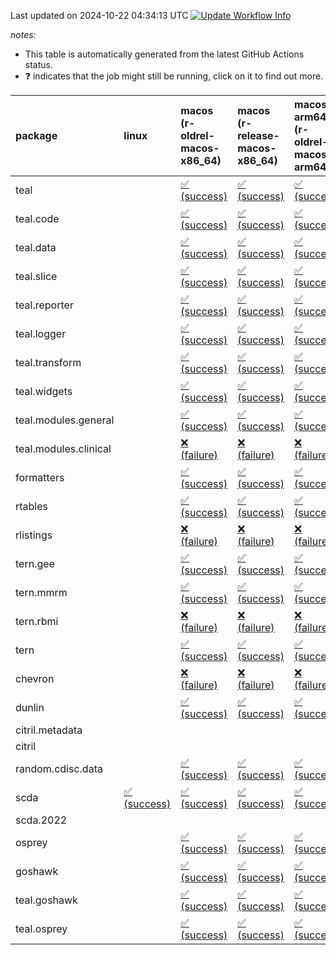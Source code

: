 Last updated on 2024-10-22 04:34:13 UTC [![Update Workflow
Info](https://github.com/averissimo/verdepcheck-status/actions/workflows/update.yaml/badge.svg)](https://github.com/averissimo/verdepcheck-status/actions/workflows/update.yaml)

*notes:*

-   This table is automatically generated from the latest GitHub Actions
    status.
-   ❓ indicates that the job might still be running, click on it to
    find out more.

<table style="width:100%;">
<colgroup>
<col style="width: 1%" />
<col style="width: 6%" />
<col style="width: 7%" />
<col style="width: 7%" />
<col style="width: 7%" />
<col style="width: 7%" />
<col style="width: 7%" />
<col style="width: 7%" />
<col style="width: 7%" />
<col style="width: 7%" />
<col style="width: 7%" />
<col style="width: 7%" />
<col style="width: 7%" />
<col style="width: 7%" />
</colgroup>
<thead>
<tr class="header">
<th style="text-align: left;">package</th>
<th style="text-align: left;">linux</th>
<th style="text-align: left;">macos (r-oldrel-macos-x86_64)</th>
<th style="text-align: left;">macos (r-release-macos-x86_64)</th>
<th style="text-align: left;">macos-arm64 (r-oldrel-macos-arm64)</th>
<th style="text-align: left;">macos-arm64 (r-release-macos-arm64)</th>
<th style="text-align: left;">nosuggests</th>
<th style="text-align: left;">ubuntu-clang</th>
<th style="text-align: left;">ubuntu-gcc12</th>
<th style="text-align: left;">ubuntu-next</th>
<th style="text-align: left;">ubuntu-release</th>
<th style="text-align: left;">windows (r-devel-windows-x86_64)</th>
<th style="text-align: left;">windows (r-oldrel-windows-x86_64)</th>
<th style="text-align: left;">windows (r-release-windows-x86_64)</th>
</tr>
</thead>
<tbody>
<tr class="odd">
<td style="text-align: left;">teal</td>
<td style="text-align: left;"></td>
<td
style="text-align: left;"><a href="https://github.com/insightsengineering/teal/actions/runs/11423178886/job/31782067658">✅
(success)</a></td>
<td
style="text-align: left;"><a href="https://github.com/insightsengineering/teal/actions/runs/11423178886/job/31782067331">✅
(success)</a></td>
<td
style="text-align: left;"><a href="https://github.com/insightsengineering/teal/actions/runs/11423178886/job/31782067552">✅
(success)</a></td>
<td
style="text-align: left;"><a href="https://github.com/insightsengineering/teal/actions/runs/11423178886/job/31782067283">✅
(success)</a></td>
<td
style="text-align: left;"><a href="https://github.com/insightsengineering/teal/actions/runs/11423178886/job/31782067851">❌
(failure)</a></td>
<td
style="text-align: left;"><a href="https://github.com/insightsengineering/teal/actions/runs/11423178886/job/31782067232">✅
(success)</a></td>
<td
style="text-align: left;"><a href="https://github.com/insightsengineering/teal/actions/runs/11423178886/job/31782067383">✅
(success)</a></td>
<td
style="text-align: left;"><a href="https://github.com/insightsengineering/teal/actions/runs/11423178886/job/31782067612">✅
(success)</a></td>
<td
style="text-align: left;"><a href="https://github.com/insightsengineering/teal/actions/runs/11423178886/job/31782067712">✅
(success)</a></td>
<td
style="text-align: left;"><a href="https://github.com/insightsengineering/teal/actions/runs/11423178886/job/31782066994">✅
(success)</a></td>
<td
style="text-align: left;"><a href="https://github.com/insightsengineering/teal/actions/runs/11423178886/job/31782067767">✅
(success)</a></td>
<td
style="text-align: left;"><a href="https://github.com/insightsengineering/teal/actions/runs/11423178886/job/31782067441">✅
(success)</a></td>
</tr>
<tr class="even">
<td style="text-align: left;">teal.code</td>
<td style="text-align: left;"></td>
<td
style="text-align: left;"><a href="https://github.com/insightsengineering/teal.code/actions/runs/11423189921/job/31782094551">✅
(success)</a></td>
<td
style="text-align: left;"><a href="https://github.com/insightsengineering/teal.code/actions/runs/11423189921/job/31782094121">✅
(success)</a></td>
<td
style="text-align: left;"><a href="https://github.com/insightsengineering/teal.code/actions/runs/11423189921/job/31782094402">✅
(success)</a></td>
<td
style="text-align: left;"><a href="https://github.com/insightsengineering/teal.code/actions/runs/11423189921/job/31782094041">✅
(success)</a></td>
<td
style="text-align: left;"><a href="https://github.com/insightsengineering/teal.code/actions/runs/11423189921/job/31782094838">✅
(success)</a></td>
<td
style="text-align: left;"><a href="https://github.com/insightsengineering/teal.code/actions/runs/11423189921/job/31782093797">✅
(success)</a></td>
<td
style="text-align: left;"><a href="https://github.com/insightsengineering/teal.code/actions/runs/11423189921/job/31782094189">✅
(success)</a></td>
<td
style="text-align: left;"><a href="https://github.com/insightsengineering/teal.code/actions/runs/11423189921/job/31782094484">✅
(success)</a></td>
<td
style="text-align: left;"><a href="https://github.com/insightsengineering/teal.code/actions/runs/11423189921/job/31782094616">✅
(success)</a></td>
<td
style="text-align: left;"><a href="https://github.com/insightsengineering/teal.code/actions/runs/11423189921/job/31782093961">✅
(success)</a></td>
<td
style="text-align: left;"><a href="https://github.com/insightsengineering/teal.code/actions/runs/11423189921/job/31782094692">✅
(success)</a></td>
<td
style="text-align: left;"><a href="https://github.com/insightsengineering/teal.code/actions/runs/11423189921/job/31782094264">✅
(success)</a></td>
</tr>
<tr class="odd">
<td style="text-align: left;">teal.data</td>
<td style="text-align: left;"></td>
<td
style="text-align: left;"><a href="https://github.com/insightsengineering/teal.data/actions/runs/11423181595/job/31782073840">✅
(success)</a></td>
<td
style="text-align: left;"><a href="https://github.com/insightsengineering/teal.data/actions/runs/11423181595/job/31782073303">✅
(success)</a></td>
<td
style="text-align: left;"><a href="https://github.com/insightsengineering/teal.data/actions/runs/11423181595/job/31782073696">✅
(success)</a></td>
<td
style="text-align: left;"><a href="https://github.com/insightsengineering/teal.data/actions/runs/11423181595/job/31782073144">✅
(success)</a></td>
<td
style="text-align: left;"><a href="https://github.com/insightsengineering/teal.data/actions/runs/11423181595/job/31782073761">✅
(success)</a></td>
<td
style="text-align: left;"><a href="https://github.com/insightsengineering/teal.data/actions/runs/11423181595/job/31782072656">✅
(success)</a></td>
<td
style="text-align: left;"><a href="https://github.com/insightsengineering/teal.data/actions/runs/11423181595/job/31782073044">✅
(success)</a></td>
<td
style="text-align: left;"><a href="https://github.com/insightsengineering/teal.data/actions/runs/11423181595/job/31782073388">✅
(success)</a></td>
<td
style="text-align: left;"><a href="https://github.com/insightsengineering/teal.data/actions/runs/11423181595/job/31782073463">✅
(success)</a></td>
<td
style="text-align: left;"><a href="https://github.com/insightsengineering/teal.data/actions/runs/11423181595/job/31782072934">✅
(success)</a></td>
<td
style="text-align: left;"><a href="https://github.com/insightsengineering/teal.data/actions/runs/11423181595/job/31782073989">✅
(success)</a></td>
<td
style="text-align: left;"><a href="https://github.com/insightsengineering/teal.data/actions/runs/11423181595/job/31782073550">✅
(success)</a></td>
</tr>
<tr class="even">
<td style="text-align: left;">teal.slice</td>
<td style="text-align: left;"></td>
<td
style="text-align: left;"><a href="https://github.com/insightsengineering/teal.slice/actions/runs/11423185793/job/31782084373">✅
(success)</a></td>
<td
style="text-align: left;"><a href="https://github.com/insightsengineering/teal.slice/actions/runs/11423185793/job/31782084069">✅
(success)</a></td>
<td
style="text-align: left;"><a href="https://github.com/insightsengineering/teal.slice/actions/runs/11423185793/job/31782084272">✅
(success)</a></td>
<td
style="text-align: left;"><a href="https://github.com/insightsengineering/teal.slice/actions/runs/11423185793/job/31782083962">✅
(success)</a></td>
<td
style="text-align: left;"><a href="https://github.com/insightsengineering/teal.slice/actions/runs/11423185793/job/31782084535">✅
(success)</a></td>
<td
style="text-align: left;"><a href="https://github.com/insightsengineering/teal.slice/actions/runs/11423185793/job/31782083889">✅
(success)</a></td>
<td
style="text-align: left;"><a href="https://github.com/insightsengineering/teal.slice/actions/runs/11423185793/job/31782084014">✅
(success)</a></td>
<td
style="text-align: left;"><a href="https://github.com/insightsengineering/teal.slice/actions/runs/11423185793/job/31782084236">✅
(success)</a></td>
<td
style="text-align: left;"><a href="https://github.com/insightsengineering/teal.slice/actions/runs/11423185793/job/31782084324">✅
(success)</a></td>
<td
style="text-align: left;"><a href="https://github.com/insightsengineering/teal.slice/actions/runs/11423185793/job/31782083609">✅
(success)</a></td>
<td
style="text-align: left;"><a href="https://github.com/insightsengineering/teal.slice/actions/runs/11423185793/job/31782084478">✅
(success)</a></td>
<td
style="text-align: left;"><a href="https://github.com/insightsengineering/teal.slice/actions/runs/11423185793/job/31782084193">✅
(success)</a></td>
</tr>
<tr class="odd">
<td style="text-align: left;">teal.reporter</td>
<td style="text-align: left;"></td>
<td
style="text-align: left;"><a href="https://github.com/insightsengineering/teal.reporter/actions/runs/11423183362/job/31782077790">✅
(success)</a></td>
<td
style="text-align: left;"><a href="https://github.com/insightsengineering/teal.reporter/actions/runs/11423183362/job/31782077353">✅
(success)</a></td>
<td
style="text-align: left;"><a href="https://github.com/insightsengineering/teal.reporter/actions/runs/11423183362/job/31782077645">✅
(success)</a></td>
<td
style="text-align: left;"><a href="https://github.com/insightsengineering/teal.reporter/actions/runs/11423183362/job/31782077225">✅
(success)</a></td>
<td
style="text-align: left;"><a href="https://github.com/insightsengineering/teal.reporter/actions/runs/11423183362/job/31782078159">✅
(success)</a></td>
<td
style="text-align: left;"><a href="https://github.com/insightsengineering/teal.reporter/actions/runs/11423183362/job/31782077147">✅
(success)</a></td>
<td
style="text-align: left;"><a href="https://github.com/insightsengineering/teal.reporter/actions/runs/11423183362/job/31782077291">✅
(success)</a></td>
<td
style="text-align: left;"><a href="https://github.com/insightsengineering/teal.reporter/actions/runs/11423183362/job/31782077568">✅
(success)</a></td>
<td
style="text-align: left;"><a href="https://github.com/insightsengineering/teal.reporter/actions/runs/11423183362/job/31782077714">✅
(success)</a></td>
<td
style="text-align: left;"><a href="https://github.com/insightsengineering/teal.reporter/actions/runs/11423183362/job/31782076923">✅
(success)</a></td>
<td
style="text-align: left;"><a href="https://github.com/insightsengineering/teal.reporter/actions/runs/11423183362/job/31782078001">✅
(success)</a></td>
<td
style="text-align: left;"><a href="https://github.com/insightsengineering/teal.reporter/actions/runs/11423183362/job/31782077501">✅
(success)</a></td>
</tr>
<tr class="even">
<td style="text-align: left;">teal.logger</td>
<td style="text-align: left;"></td>
<td
style="text-align: left;"><a href="https://github.com/insightsengineering/teal.logger/actions/runs/11423179387/job/31782069221">✅
(success)</a></td>
<td
style="text-align: left;"><a href="https://github.com/insightsengineering/teal.logger/actions/runs/11423179387/job/31782068886">✅
(success)</a></td>
<td
style="text-align: left;"><a href="https://github.com/insightsengineering/teal.logger/actions/runs/11423179387/job/31782069102">✅
(success)</a></td>
<td
style="text-align: left;"><a href="https://github.com/insightsengineering/teal.logger/actions/runs/11423179387/job/31782068769">✅
(success)</a></td>
<td
style="text-align: left;"><a href="https://github.com/insightsengineering/teal.logger/actions/runs/11423179387/job/31782069419">✅
(success)</a></td>
<td
style="text-align: left;"><a href="https://github.com/insightsengineering/teal.logger/actions/runs/11423179387/job/31782068707">✅
(success)</a></td>
<td
style="text-align: left;"><a href="https://github.com/insightsengineering/teal.logger/actions/runs/11423179387/job/31782068833">✅
(success)</a></td>
<td
style="text-align: left;"><a href="https://github.com/insightsengineering/teal.logger/actions/runs/11423179387/job/31782069045">✅
(success)</a></td>
<td
style="text-align: left;"><a href="https://github.com/insightsengineering/teal.logger/actions/runs/11423179387/job/31782069155">✅
(success)</a></td>
<td
style="text-align: left;"><a href="https://github.com/insightsengineering/teal.logger/actions/runs/11423179387/job/31782068523">✅
(success)</a></td>
<td
style="text-align: left;"><a href="https://github.com/insightsengineering/teal.logger/actions/runs/11423179387/job/31782069348">✅
(success)</a></td>
<td
style="text-align: left;"><a href="https://github.com/insightsengineering/teal.logger/actions/runs/11423179387/job/31782068993">✅
(success)</a></td>
</tr>
<tr class="odd">
<td style="text-align: left;">teal.transform</td>
<td style="text-align: left;"></td>
<td
style="text-align: left;"><a href="https://github.com/insightsengineering/teal.transform/actions/runs/11423183766/job/31782079195">✅
(success)</a></td>
<td
style="text-align: left;"><a href="https://github.com/insightsengineering/teal.transform/actions/runs/11423183766/job/31782078629">✅
(success)</a></td>
<td
style="text-align: left;"><a href="https://github.com/insightsengineering/teal.transform/actions/runs/11423183766/job/31782079003">✅
(success)</a></td>
<td
style="text-align: left;"><a href="https://github.com/insightsengineering/teal.transform/actions/runs/11423183766/job/31782078450">✅
(success)</a></td>
<td
style="text-align: left;"><a href="https://github.com/insightsengineering/teal.transform/actions/runs/11423183766/job/31782079275">✅
(success)</a></td>
<td
style="text-align: left;"><a href="https://github.com/insightsengineering/teal.transform/actions/runs/11423183766/job/31782078002">✅
(success)</a></td>
<td
style="text-align: left;"><a href="https://github.com/insightsengineering/teal.transform/actions/runs/11423183766/job/31782078377">✅
(success)</a></td>
<td
style="text-align: left;"><a href="https://github.com/insightsengineering/teal.transform/actions/runs/11423183766/job/31782078724">✅
(success)</a></td>
<td
style="text-align: left;"><a href="https://github.com/insightsengineering/teal.transform/actions/runs/11423183766/job/31782078912">✅
(success)</a></td>
<td
style="text-align: left;"><a href="https://github.com/insightsengineering/teal.transform/actions/runs/11423183766/job/31782078289">✅
(success)</a></td>
<td
style="text-align: left;"><a href="https://github.com/insightsengineering/teal.transform/actions/runs/11423183766/job/31782079355">✅
(success)</a></td>
<td
style="text-align: left;"><a href="https://github.com/insightsengineering/teal.transform/actions/runs/11423183766/job/31782078825">✅
(success)</a></td>
</tr>
<tr class="even">
<td style="text-align: left;">teal.widgets</td>
<td style="text-align: left;"></td>
<td
style="text-align: left;"><a href="https://github.com/insightsengineering/teal.widgets/actions/runs/11423195059/job/31782118305">✅
(success)</a></td>
<td
style="text-align: left;"><a href="https://github.com/insightsengineering/teal.widgets/actions/runs/11423195059/job/31782117900">✅
(success)</a></td>
<td
style="text-align: left;"><a href="https://github.com/insightsengineering/teal.widgets/actions/runs/11423195059/job/31782118168">✅
(success)</a></td>
<td
style="text-align: left;"><a href="https://github.com/insightsengineering/teal.widgets/actions/runs/11423195059/job/31782117780">✅
(success)</a></td>
<td
style="text-align: left;"><a href="https://github.com/insightsengineering/teal.widgets/actions/runs/11423195059/job/31782118480">✅
(success)</a></td>
<td
style="text-align: left;"><a href="https://github.com/insightsengineering/teal.widgets/actions/runs/11423195059/job/31782117726">✅
(success)</a></td>
<td
style="text-align: left;"><a href="https://github.com/insightsengineering/teal.widgets/actions/runs/11423195059/job/31782117837">✅
(success)</a></td>
<td
style="text-align: left;"><a href="https://github.com/insightsengineering/teal.widgets/actions/runs/11423195059/job/31782118093">✅
(success)</a></td>
<td
style="text-align: left;"><a href="https://github.com/insightsengineering/teal.widgets/actions/runs/11423195059/job/31782118238">✅
(success)</a></td>
<td
style="text-align: left;"><a href="https://github.com/insightsengineering/teal.widgets/actions/runs/11423195059/job/31782117443">✅
(success)</a></td>
<td
style="text-align: left;"><a href="https://github.com/insightsengineering/teal.widgets/actions/runs/11423195059/job/31782118430">✅
(success)</a></td>
<td
style="text-align: left;"><a href="https://github.com/insightsengineering/teal.widgets/actions/runs/11423195059/job/31782118031">✅
(success)</a></td>
</tr>
<tr class="odd">
<td style="text-align: left;">teal.modules.general</td>
<td style="text-align: left;"></td>
<td
style="text-align: left;"><a href="https://github.com/insightsengineering/teal.modules.general/actions/runs/11423179565/job/31782068739">✅
(success)</a></td>
<td
style="text-align: left;"><a href="https://github.com/insightsengineering/teal.modules.general/actions/runs/11423179565/job/31782068417">✅
(success)</a></td>
<td
style="text-align: left;"><a href="https://github.com/insightsengineering/teal.modules.general/actions/runs/11423179565/job/31782068621">✅
(success)</a></td>
<td
style="text-align: left;"><a href="https://github.com/insightsengineering/teal.modules.general/actions/runs/11423179565/job/31782068334">✅
(success)</a></td>
<td
style="text-align: left;"><a href="https://github.com/insightsengineering/teal.modules.general/actions/runs/11423179565/job/31782068781">✅
(success)</a></td>
<td
style="text-align: left;"><a href="https://github.com/insightsengineering/teal.modules.general/actions/runs/11423179565/job/31782068073">✅
(success)</a></td>
<td
style="text-align: left;"><a href="https://github.com/insightsengineering/teal.modules.general/actions/runs/11423179565/job/31782068281">✅
(success)</a></td>
<td
style="text-align: left;"><a href="https://github.com/insightsengineering/teal.modules.general/actions/runs/11423179565/job/31782068461">✅
(success)</a></td>
<td
style="text-align: left;"><a href="https://github.com/insightsengineering/teal.modules.general/actions/runs/11423179565/job/31782068573">✅
(success)</a></td>
<td
style="text-align: left;"><a href="https://github.com/insightsengineering/teal.modules.general/actions/runs/11423179565/job/31782068232">✅
(success)</a></td>
<td
style="text-align: left;"><a href="https://github.com/insightsengineering/teal.modules.general/actions/runs/11423179565/job/31782068828">✅
(success)</a></td>
<td
style="text-align: left;"><a href="https://github.com/insightsengineering/teal.modules.general/actions/runs/11423179565/job/31782068513">✅
(success)</a></td>
</tr>
<tr class="even">
<td style="text-align: left;">teal.modules.clinical</td>
<td style="text-align: left;"></td>
<td
style="text-align: left;"><a href="https://github.com/insightsengineering/teal.modules.clinical/actions/runs/11423189352/job/31782092864">❌
(failure)</a></td>
<td
style="text-align: left;"><a href="https://github.com/insightsengineering/teal.modules.clinical/actions/runs/11423189352/job/31782092560">❌
(failure)</a></td>
<td
style="text-align: left;"><a href="https://github.com/insightsengineering/teal.modules.clinical/actions/runs/11423189352/job/31782092810">❌
(failure)</a></td>
<td
style="text-align: left;"><a href="https://github.com/insightsengineering/teal.modules.clinical/actions/runs/11423189352/job/31782092503">❌
(failure)</a></td>
<td
style="text-align: left;"><a href="https://github.com/insightsengineering/teal.modules.clinical/actions/runs/11423189352/job/31782093069">❌
(failure)</a></td>
<td
style="text-align: left;"><a href="https://github.com/insightsengineering/teal.modules.clinical/actions/runs/11423189352/job/31782092012">❌
(failure)</a></td>
<td
style="text-align: left;"><a href="https://github.com/insightsengineering/teal.modules.clinical/actions/runs/11423189352/job/31782092280">❌
(failure)</a></td>
<td
style="text-align: left;"><a href="https://github.com/insightsengineering/teal.modules.clinical/actions/runs/11423189352/job/31782092732">❌
(failure)</a></td>
<td
style="text-align: left;"><a href="https://github.com/insightsengineering/teal.modules.clinical/actions/runs/11423189352/job/31782092911">❌
(failure)</a></td>
<td
style="text-align: left;"><a href="https://github.com/insightsengineering/teal.modules.clinical/actions/runs/11423189352/job/31782092352">❌
(failure)</a></td>
<td
style="text-align: left;"><a href="https://github.com/insightsengineering/teal.modules.clinical/actions/runs/11423189352/job/31782092962">❌
(failure)</a></td>
<td
style="text-align: left;"><a href="https://github.com/insightsengineering/teal.modules.clinical/actions/runs/11423189352/job/31782092611">❌
(failure)</a></td>
</tr>
<tr class="odd">
<td style="text-align: left;">formatters</td>
<td style="text-align: left;"></td>
<td
style="text-align: left;"><a href="https://github.com/insightsengineering/formatters/actions/runs/11423186614/job/31782084880">✅
(success)</a></td>
<td
style="text-align: left;"><a href="https://github.com/insightsengineering/formatters/actions/runs/11423186614/job/31782084504">✅
(success)</a></td>
<td
style="text-align: left;"><a href="https://github.com/insightsengineering/formatters/actions/runs/11423186614/job/31782084722">✅
(success)</a></td>
<td
style="text-align: left;"><a href="https://github.com/insightsengineering/formatters/actions/runs/11423186614/job/31782084383">✅
(success)</a></td>
<td
style="text-align: left;"><a href="https://github.com/insightsengineering/formatters/actions/runs/11423186614/job/31782084835">✅
(success)</a></td>
<td
style="text-align: left;"><a href="https://github.com/insightsengineering/formatters/actions/runs/11423186614/job/31782084042">✅
(success)</a></td>
<td
style="text-align: left;"><a href="https://github.com/insightsengineering/formatters/actions/runs/11423186614/job/31782084322">✅
(success)</a></td>
<td
style="text-align: left;"><a href="https://github.com/insightsengineering/formatters/actions/runs/11423186614/job/31782084564">✅
(success)</a></td>
<td
style="text-align: left;"><a href="https://github.com/insightsengineering/formatters/actions/runs/11423186614/job/31782084680">✅
(success)</a></td>
<td
style="text-align: left;"><a href="https://github.com/insightsengineering/formatters/actions/runs/11423186614/job/31782084254">✅
(success)</a></td>
<td
style="text-align: left;"><a href="https://github.com/insightsengineering/formatters/actions/runs/11423186614/job/31782085019">✅
(success)</a></td>
<td
style="text-align: left;"><a href="https://github.com/insightsengineering/formatters/actions/runs/11423186614/job/31782084632">✅
(success)</a></td>
</tr>
<tr class="even">
<td style="text-align: left;">rtables</td>
<td style="text-align: left;"></td>
<td
style="text-align: left;"><a href="https://github.com/insightsengineering/rtables/actions/runs/11423179013/job/31782068074">✅
(success)</a></td>
<td
style="text-align: left;"><a href="https://github.com/insightsengineering/rtables/actions/runs/11423179013/job/31782067757">✅
(success)</a></td>
<td
style="text-align: left;"><a href="https://github.com/insightsengineering/rtables/actions/runs/11423179013/job/31782067930">✅
(success)</a></td>
<td
style="text-align: left;"><a href="https://github.com/insightsengineering/rtables/actions/runs/11423179013/job/31782067653">✅
(success)</a></td>
<td
style="text-align: left;"><a href="https://github.com/insightsengineering/rtables/actions/runs/11423179013/job/31782068240">✅
(success)</a></td>
<td
style="text-align: left;"><a href="https://github.com/insightsengineering/rtables/actions/runs/11423179013/job/31782067708">✅
(success)</a></td>
<td
style="text-align: left;"><a href="https://github.com/insightsengineering/rtables/actions/runs/11423179013/job/31782067788">✅
(success)</a></td>
<td
style="text-align: left;"><a href="https://github.com/insightsengineering/rtables/actions/runs/11423179013/job/31782067971">✅
(success)</a></td>
<td
style="text-align: left;"><a href="https://github.com/insightsengineering/rtables/actions/runs/11423179013/job/31782068007">✅
(success)</a></td>
<td
style="text-align: left;"><a href="https://github.com/insightsengineering/rtables/actions/runs/11423179013/job/31782067463">✅
(success)</a></td>
<td
style="text-align: left;"><a href="https://github.com/insightsengineering/rtables/actions/runs/11423179013/job/31782068191">✅
(success)</a></td>
<td
style="text-align: left;"><a href="https://github.com/insightsengineering/rtables/actions/runs/11423179013/job/31782067836">✅
(success)</a></td>
</tr>
<tr class="odd">
<td style="text-align: left;">rlistings</td>
<td style="text-align: left;"></td>
<td
style="text-align: left;"><a href="https://github.com/insightsengineering/rlistings/actions/runs/11423182392/job/31782075738">❌
(failure)</a></td>
<td
style="text-align: left;"><a href="https://github.com/insightsengineering/rlistings/actions/runs/11423182392/job/31782075436">❌
(failure)</a></td>
<td
style="text-align: left;"><a href="https://github.com/insightsengineering/rlistings/actions/runs/11423182392/job/31782075622">❌
(failure)</a></td>
<td
style="text-align: left;"><a href="https://github.com/insightsengineering/rlistings/actions/runs/11423182392/job/31782075271">❌
(failure)</a></td>
<td
style="text-align: left;"><a href="https://github.com/insightsengineering/rlistings/actions/runs/11423182392/job/31782076010">❌
(failure)</a></td>
<td
style="text-align: left;"><a href="https://github.com/insightsengineering/rlistings/actions/runs/11423182392/job/31782075349">❌
(failure)</a></td>
<td
style="text-align: left;"><a href="https://github.com/insightsengineering/rlistings/actions/runs/11423182392/job/31782075566">❌
(failure)</a></td>
<td
style="text-align: left;"><a href="https://github.com/insightsengineering/rlistings/actions/runs/11423182392/job/31782075801">❌
(failure)</a></td>
<td
style="text-align: left;"><a href="https://github.com/insightsengineering/rlistings/actions/runs/11423182392/job/31782075855">❌
(failure)</a></td>
<td
style="text-align: left;"><a href="https://github.com/insightsengineering/rlistings/actions/runs/11423182392/job/31782075049">❌
(failure)</a></td>
<td
style="text-align: left;"><a href="https://github.com/insightsengineering/rlistings/actions/runs/11423182392/job/31782075911">❌
(failure)</a></td>
<td
style="text-align: left;"><a href="https://github.com/insightsengineering/rlistings/actions/runs/11423182392/job/31782075499">❌
(failure)</a></td>
</tr>
<tr class="even">
<td style="text-align: left;">tern.gee</td>
<td style="text-align: left;"></td>
<td
style="text-align: left;"><a href="https://github.com/insightsengineering/tern.gee/actions/runs/11423187717/job/31782086194">✅
(success)</a></td>
<td
style="text-align: left;"><a href="https://github.com/insightsengineering/tern.gee/actions/runs/11423187717/job/31782085964">✅
(success)</a></td>
<td
style="text-align: left;"><a href="https://github.com/insightsengineering/tern.gee/actions/runs/11423187717/job/31782086079">✅
(success)</a></td>
<td
style="text-align: left;"><a href="https://github.com/insightsengineering/tern.gee/actions/runs/11423187717/job/31782085815">✅
(success)</a></td>
<td
style="text-align: left;"><a href="https://github.com/insightsengineering/tern.gee/actions/runs/11423187717/job/31782086524">✅
(success)</a></td>
<td
style="text-align: left;"><a href="https://github.com/insightsengineering/tern.gee/actions/runs/11423187717/job/31782085761">✅
(success)</a></td>
<td
style="text-align: left;"><a href="https://github.com/insightsengineering/tern.gee/actions/runs/11423187717/job/31782085894">✅
(success)</a></td>
<td
style="text-align: left;"><a href="https://github.com/insightsengineering/tern.gee/actions/runs/11423187717/job/31782086264">✅
(success)</a></td>
<td
style="text-align: left;"><a href="https://github.com/insightsengineering/tern.gee/actions/runs/11423187717/job/31782086385">✅
(success)</a></td>
<td
style="text-align: left;"><a href="https://github.com/insightsengineering/tern.gee/actions/runs/11423187717/job/31782085551">✅
(success)</a></td>
<td
style="text-align: left;"><a href="https://github.com/insightsengineering/tern.gee/actions/runs/11423187717/job/31782086331">✅
(success)</a></td>
<td
style="text-align: left;"><a href="https://github.com/insightsengineering/tern.gee/actions/runs/11423187717/job/31782086013">✅
(success)</a></td>
</tr>
<tr class="odd">
<td style="text-align: left;">tern.mmrm</td>
<td style="text-align: left;"></td>
<td
style="text-align: left;"><a href="https://github.com/insightsengineering/tern.mmrm/actions/runs/11423194245/job/31782115890">✅
(success)</a></td>
<td
style="text-align: left;"><a href="https://github.com/insightsengineering/tern.mmrm/actions/runs/11423194245/job/31782115395">✅
(success)</a></td>
<td
style="text-align: left;"><a href="https://github.com/insightsengineering/tern.mmrm/actions/runs/11423194245/job/31782115698">✅
(success)</a></td>
<td
style="text-align: left;"><a href="https://github.com/insightsengineering/tern.mmrm/actions/runs/11423194245/job/31782115241">✅
(success)</a></td>
<td
style="text-align: left;"><a href="https://github.com/insightsengineering/tern.mmrm/actions/runs/11423194245/job/31782116112">✅
(success)</a></td>
<td
style="text-align: left;"><a href="https://github.com/insightsengineering/tern.mmrm/actions/runs/11423194245/job/31782115148">✅
(success)</a></td>
<td
style="text-align: left;"><a href="https://github.com/insightsengineering/tern.mmrm/actions/runs/11423194245/job/31782115325">❌
(failure)</a></td>
<td
style="text-align: left;"><a href="https://github.com/insightsengineering/tern.mmrm/actions/runs/11423194245/job/31782115626">✅
(success)</a></td>
<td
style="text-align: left;"><a href="https://github.com/insightsengineering/tern.mmrm/actions/runs/11423194245/job/31782115788">✅
(success)</a></td>
<td
style="text-align: left;"><a href="https://github.com/insightsengineering/tern.mmrm/actions/runs/11423194245/job/31782114880">✅
(success)</a></td>
<td
style="text-align: left;"><a href="https://github.com/insightsengineering/tern.mmrm/actions/runs/11423194245/job/31782116048">✅
(success)</a></td>
<td
style="text-align: left;"><a href="https://github.com/insightsengineering/tern.mmrm/actions/runs/11423194245/job/31782115551">✅
(success)</a></td>
</tr>
<tr class="even">
<td style="text-align: left;">tern.rbmi</td>
<td style="text-align: left;"></td>
<td
style="text-align: left;"><a href="https://github.com/insightsengineering/tern.rbmi/actions/runs/11423186685/job/31782085163">❌
(failure)</a></td>
<td
style="text-align: left;"><a href="https://github.com/insightsengineering/tern.rbmi/actions/runs/11423186685/job/31782084858">❌
(failure)</a></td>
<td
style="text-align: left;"><a href="https://github.com/insightsengineering/tern.rbmi/actions/runs/11423186685/job/31782085071">❌
(failure)</a></td>
<td
style="text-align: left;"><a href="https://github.com/insightsengineering/tern.rbmi/actions/runs/11423186685/job/31782084763">❌
(failure)</a></td>
<td
style="text-align: left;"><a href="https://github.com/insightsengineering/tern.rbmi/actions/runs/11423186685/job/31782085351">❌
(failure)</a></td>
<td
style="text-align: left;"><a href="https://github.com/insightsengineering/tern.rbmi/actions/runs/11423186685/job/31782084715">❌
(failure)</a></td>
<td
style="text-align: left;"><a href="https://github.com/insightsengineering/tern.rbmi/actions/runs/11423186685/job/31782084823">❌
(failure)</a></td>
<td
style="text-align: left;"><a href="https://github.com/insightsengineering/tern.rbmi/actions/runs/11423186685/job/31782085014">❌
(failure)</a></td>
<td
style="text-align: left;"><a href="https://github.com/insightsengineering/tern.rbmi/actions/runs/11423186685/job/31782085118">❌
(failure)</a></td>
<td
style="text-align: left;"><a href="https://github.com/insightsengineering/tern.rbmi/actions/runs/11423186685/job/31782084561">❌
(failure)</a></td>
<td
style="text-align: left;"><a href="https://github.com/insightsengineering/tern.rbmi/actions/runs/11423186685/job/31782085276">❌
(failure)</a></td>
<td
style="text-align: left;"><a href="https://github.com/insightsengineering/tern.rbmi/actions/runs/11423186685/job/31782084970">❌
(failure)</a></td>
</tr>
<tr class="odd">
<td style="text-align: left;">tern</td>
<td style="text-align: left;"></td>
<td
style="text-align: left;"><a href="https://github.com/insightsengineering/tern/actions/runs/11423183175/job/31782077338">✅
(success)</a></td>
<td
style="text-align: left;"><a href="https://github.com/insightsengineering/tern/actions/runs/11423183175/job/31782076739">✅
(success)</a></td>
<td
style="text-align: left;"><a href="https://github.com/insightsengineering/tern/actions/runs/11423183175/job/31782077045">✅
(success)</a></td>
<td
style="text-align: left;"><a href="https://github.com/insightsengineering/tern/actions/runs/11423183175/job/31782076591">✅
(success)</a></td>
<td
style="text-align: left;"><a href="https://github.com/insightsengineering/tern/actions/runs/11423183175/job/31782077445">❌
(failure)</a></td>
<td
style="text-align: left;"><a href="https://github.com/insightsengineering/tern/actions/runs/11423183175/job/31782076262">✅
(success)</a></td>
<td
style="text-align: left;"><a href="https://github.com/insightsengineering/tern/actions/runs/11423183175/job/31782076519">✅
(success)</a></td>
<td
style="text-align: left;"><a href="https://github.com/insightsengineering/tern/actions/runs/11423183175/job/31782076837">✅
(success)</a></td>
<td
style="text-align: left;"><a href="https://github.com/insightsengineering/tern/actions/runs/11423183175/job/31782076981">✅
(success)</a></td>
<td
style="text-align: left;"><a href="https://github.com/insightsengineering/tern/actions/runs/11423183175/job/31782076440">✅
(success)</a></td>
<td
style="text-align: left;"><a href="https://github.com/insightsengineering/tern/actions/runs/11423183175/job/31782077535">✅
(success)</a></td>
<td
style="text-align: left;"><a href="https://github.com/insightsengineering/tern/actions/runs/11423183175/job/31782076930">✅
(success)</a></td>
</tr>
<tr class="even">
<td style="text-align: left;">chevron</td>
<td style="text-align: left;"></td>
<td
style="text-align: left;"><a href="https://github.com/insightsengineering/chevron/actions/runs/11423188255/job/31782088743">❌
(failure)</a></td>
<td
style="text-align: left;"><a href="https://github.com/insightsengineering/chevron/actions/runs/11423188255/job/31782088305">❌
(failure)</a></td>
<td
style="text-align: left;"><a href="https://github.com/insightsengineering/chevron/actions/runs/11423188255/job/31782088597">❌
(failure)</a></td>
<td
style="text-align: left;"><a href="https://github.com/insightsengineering/chevron/actions/runs/11423188255/job/31782088164">❌
(failure)</a></td>
<td
style="text-align: left;"><a href="https://github.com/insightsengineering/chevron/actions/runs/11423188255/job/31782088962">❌
(failure)</a></td>
<td
style="text-align: left;"><a href="https://github.com/insightsengineering/chevron/actions/runs/11423188255/job/31782088091">❌
(failure)</a></td>
<td
style="text-align: left;"><a href="https://github.com/insightsengineering/chevron/actions/runs/11423188255/job/31782088236">❌
(failure)</a></td>
<td
style="text-align: left;"><a href="https://github.com/insightsengineering/chevron/actions/runs/11423188255/job/31782088515">❌
(failure)</a></td>
<td
style="text-align: left;"><a href="https://github.com/insightsengineering/chevron/actions/runs/11423188255/job/31782088672">❌
(failure)</a></td>
<td
style="text-align: left;"><a href="https://github.com/insightsengineering/chevron/actions/runs/11423188255/job/31782087844">❌
(failure)</a></td>
<td
style="text-align: left;"><a href="https://github.com/insightsengineering/chevron/actions/runs/11423188255/job/31782088887">❌
(failure)</a></td>
<td
style="text-align: left;"><a href="https://github.com/insightsengineering/chevron/actions/runs/11423188255/job/31782088450">❌
(failure)</a></td>
</tr>
<tr class="odd">
<td style="text-align: left;">dunlin</td>
<td style="text-align: left;"></td>
<td
style="text-align: left;"><a href="https://github.com/insightsengineering/dunlin/actions/runs/11423188127/job/31782087425">✅
(success)</a></td>
<td
style="text-align: left;"><a href="https://github.com/insightsengineering/dunlin/actions/runs/11423188127/job/31782086969">✅
(success)</a></td>
<td
style="text-align: left;"><a href="https://github.com/insightsengineering/dunlin/actions/runs/11423188127/job/31782087348">✅
(success)</a></td>
<td
style="text-align: left;"><a href="https://github.com/insightsengineering/dunlin/actions/runs/11423188127/job/31782086818">✅
(success)</a></td>
<td
style="text-align: left;"><a href="https://github.com/insightsengineering/dunlin/actions/runs/11423188127/job/31782087769">❌
(failure)</a></td>
<td
style="text-align: left;"><a href="https://github.com/insightsengineering/dunlin/actions/runs/11423188127/job/31782086741">✅
(success)</a></td>
<td
style="text-align: left;"><a href="https://github.com/insightsengineering/dunlin/actions/runs/11423188127/job/31782086879">✅
(success)</a></td>
<td
style="text-align: left;"><a href="https://github.com/insightsengineering/dunlin/actions/runs/11423188127/job/31782087233">✅
(success)</a></td>
<td
style="text-align: left;"><a href="https://github.com/insightsengineering/dunlin/actions/runs/11423188127/job/31782087501">✅
(success)</a></td>
<td
style="text-align: left;"><a href="https://github.com/insightsengineering/dunlin/actions/runs/11423188127/job/31782086536">✅
(success)</a></td>
<td
style="text-align: left;"><a href="https://github.com/insightsengineering/dunlin/actions/runs/11423188127/job/31782087580">✅
(success)</a></td>
<td
style="text-align: left;"><a href="https://github.com/insightsengineering/dunlin/actions/runs/11423188127/job/31782087136">✅
(success)</a></td>
</tr>
<tr class="even">
<td style="text-align: left;">citril.metadata</td>
<td style="text-align: left;"></td>
<td style="text-align: left;"></td>
<td style="text-align: left;"></td>
<td style="text-align: left;"></td>
<td style="text-align: left;"></td>
<td style="text-align: left;"></td>
<td style="text-align: left;"></td>
<td style="text-align: left;"></td>
<td style="text-align: left;"></td>
<td style="text-align: left;"></td>
<td style="text-align: left;"></td>
<td style="text-align: left;"></td>
<td style="text-align: left;"></td>
</tr>
<tr class="odd">
<td style="text-align: left;">citril</td>
<td style="text-align: left;"></td>
<td style="text-align: left;"></td>
<td style="text-align: left;"></td>
<td style="text-align: left;"></td>
<td style="text-align: left;"></td>
<td style="text-align: left;"></td>
<td style="text-align: left;"></td>
<td style="text-align: left;"></td>
<td style="text-align: left;"></td>
<td style="text-align: left;"></td>
<td style="text-align: left;"></td>
<td style="text-align: left;"></td>
<td style="text-align: left;"></td>
</tr>
<tr class="even">
<td style="text-align: left;">random.cdisc.data</td>
<td style="text-align: left;"></td>
<td
style="text-align: left;"><a href="https://github.com/insightsengineering/random.cdisc.data/actions/runs/11423185748/job/31782084392">✅
(success)</a></td>
<td
style="text-align: left;"><a href="https://github.com/insightsengineering/random.cdisc.data/actions/runs/11423185748/job/31782084072">✅
(success)</a></td>
<td
style="text-align: left;"><a href="https://github.com/insightsengineering/random.cdisc.data/actions/runs/11423185748/job/31782084282">✅
(success)</a></td>
<td
style="text-align: left;"><a href="https://github.com/insightsengineering/random.cdisc.data/actions/runs/11423185748/job/31782083960">✅
(success)</a></td>
<td
style="text-align: left;"><a href="https://github.com/insightsengineering/random.cdisc.data/actions/runs/11423185748/job/31782084575">✅
(success)</a></td>
<td
style="text-align: left;"><a href="https://github.com/insightsengineering/random.cdisc.data/actions/runs/11423185748/job/31782083870">✅
(success)</a></td>
<td
style="text-align: left;"><a href="https://github.com/insightsengineering/random.cdisc.data/actions/runs/11423185748/job/31782084010">✅
(success)</a></td>
<td
style="text-align: left;"><a href="https://github.com/insightsengineering/random.cdisc.data/actions/runs/11423185748/job/31782084237">✅
(success)</a></td>
<td
style="text-align: left;"><a href="https://github.com/insightsengineering/random.cdisc.data/actions/runs/11423185748/job/31782084334">✅
(success)</a></td>
<td
style="text-align: left;"><a href="https://github.com/insightsengineering/random.cdisc.data/actions/runs/11423185748/job/31782083566">✅
(success)</a></td>
<td
style="text-align: left;"><a href="https://github.com/insightsengineering/random.cdisc.data/actions/runs/11423185748/job/31782084533">✅
(success)</a></td>
<td
style="text-align: left;"><a href="https://github.com/insightsengineering/random.cdisc.data/actions/runs/11423185748/job/31782084187">✅
(success)</a></td>
</tr>
<tr class="odd">
<td style="text-align: left;">scda</td>
<td
style="text-align: left;"><a href="https://github.com/insightsengineering/scda/actions/runs/10437595381/job/28903953758">✅
(success)</a></td>
<td
style="text-align: left;"><a href="https://github.com/insightsengineering/scda/actions/runs/10437595381/job/28903953430">✅
(success)</a></td>
<td
style="text-align: left;"><a href="https://github.com/insightsengineering/scda/actions/runs/10437595381/job/28903953031">✅
(success)</a></td>
<td
style="text-align: left;"><a href="https://github.com/insightsengineering/scda/actions/runs/10437595381/job/28903953278">✅
(success)</a></td>
<td
style="text-align: left;"><a href="https://github.com/insightsengineering/scda/actions/runs/10437595381/job/28903952896">✅
(success)</a></td>
<td
style="text-align: left;"><a href="https://github.com/insightsengineering/scda/actions/runs/10437595381/job/28903953675">❌
(failure)</a></td>
<td
style="text-align: left;"><a href="https://github.com/insightsengineering/scda/actions/runs/10437595381/job/28903952832">✅
(success)</a></td>
<td
style="text-align: left;"><a href="https://github.com/insightsengineering/scda/actions/runs/10437595381/job/28903952973">✅
(success)</a></td>
<td
style="text-align: left;"><a href="https://github.com/insightsengineering/scda/actions/runs/10437595381/job/28903953208">✅
(success)</a></td>
<td
style="text-align: left;"><a href="https://github.com/insightsengineering/scda/actions/runs/10437595381/job/28903953361">✅
(success)</a></td>
<td
style="text-align: left;"><a href="https://github.com/insightsengineering/scda/actions/runs/10437595381/job/28903952629">✅
(success)</a></td>
<td
style="text-align: left;"><a href="https://github.com/insightsengineering/scda/actions/runs/10437595381/job/28903953574">✅
(success)</a></td>
<td
style="text-align: left;"><a href="https://github.com/insightsengineering/scda/actions/runs/10437595381/job/28903953140">✅
(success)</a></td>
</tr>
<tr class="even">
<td style="text-align: left;">scda.2022</td>
<td style="text-align: left;"></td>
<td style="text-align: left;"></td>
<td style="text-align: left;"></td>
<td style="text-align: left;"></td>
<td style="text-align: left;"></td>
<td style="text-align: left;"></td>
<td style="text-align: left;"></td>
<td style="text-align: left;"></td>
<td style="text-align: left;"></td>
<td style="text-align: left;"></td>
<td style="text-align: left;"></td>
<td style="text-align: left;"></td>
<td style="text-align: left;"></td>
</tr>
<tr class="odd">
<td style="text-align: left;">osprey</td>
<td style="text-align: left;"></td>
<td
style="text-align: left;"><a href="https://github.com/insightsengineering/osprey/actions/runs/11423192157/job/31782104524">✅
(success)</a></td>
<td
style="text-align: left;"><a href="https://github.com/insightsengineering/osprey/actions/runs/11423192157/job/31782104156">✅
(success)</a></td>
<td
style="text-align: left;"><a href="https://github.com/insightsengineering/osprey/actions/runs/11423192157/job/31782104364">✅
(success)</a></td>
<td
style="text-align: left;"><a href="https://github.com/insightsengineering/osprey/actions/runs/11423192157/job/31782104070">✅
(success)</a></td>
<td
style="text-align: left;"><a href="https://github.com/insightsengineering/osprey/actions/runs/11423192157/job/31782104996">❌
(failure)</a></td>
<td
style="text-align: left;"><a href="https://github.com/insightsengineering/osprey/actions/runs/11423192157/job/31782104293">✅
(success)</a></td>
<td
style="text-align: left;"><a href="https://github.com/insightsengineering/osprey/actions/runs/11423192157/job/31782104442">✅
(success)</a></td>
<td
style="text-align: left;"><a href="https://github.com/insightsengineering/osprey/actions/runs/11423192157/job/31782104758">✅
(success)</a></td>
<td
style="text-align: left;"><a href="https://github.com/insightsengineering/osprey/actions/runs/11423192157/job/31782104840">✅
(success)</a></td>
<td
style="text-align: left;"><a href="https://github.com/insightsengineering/osprey/actions/runs/11423192157/job/31782103851">✅
(success)</a></td>
<td
style="text-align: left;"><a href="https://github.com/insightsengineering/osprey/actions/runs/11423192157/job/31782104685">✅
(success)</a></td>
<td
style="text-align: left;"><a href="https://github.com/insightsengineering/osprey/actions/runs/11423192157/job/31782104223">✅
(success)</a></td>
</tr>
<tr class="even">
<td style="text-align: left;">goshawk</td>
<td style="text-align: left;"></td>
<td
style="text-align: left;"><a href="https://github.com/insightsengineering/goshawk/actions/runs/11423186581/job/31782084737">✅
(success)</a></td>
<td
style="text-align: left;"><a href="https://github.com/insightsengineering/goshawk/actions/runs/11423186581/job/31782084423">✅
(success)</a></td>
<td
style="text-align: left;"><a href="https://github.com/insightsengineering/goshawk/actions/runs/11423186581/job/31782084643">✅
(success)</a></td>
<td
style="text-align: left;"><a href="https://github.com/insightsengineering/goshawk/actions/runs/11423186581/job/31782084315">✅
(success)</a></td>
<td
style="text-align: left;"><a href="https://github.com/insightsengineering/goshawk/actions/runs/11423186581/job/31782084688">❌
(failure)</a></td>
<td
style="text-align: left;"><a href="https://github.com/insightsengineering/goshawk/actions/runs/11423186581/job/31782083950">✅
(success)</a></td>
<td
style="text-align: left;"><a href="https://github.com/insightsengineering/goshawk/actions/runs/11423186581/job/31782084212">❌
(failure)</a></td>
<td
style="text-align: left;"><a href="https://github.com/insightsengineering/goshawk/actions/runs/11423186581/job/31782084371">✅
(success)</a></td>
<td
style="text-align: left;"><a href="https://github.com/insightsengineering/goshawk/actions/runs/11423186581/job/31782084485">✅
(success)</a></td>
<td
style="text-align: left;"><a href="https://github.com/insightsengineering/goshawk/actions/runs/11423186581/job/31782084168">✅
(success)</a></td>
<td
style="text-align: left;"><a href="https://github.com/insightsengineering/goshawk/actions/runs/11423186581/job/31782084830">✅
(success)</a></td>
<td
style="text-align: left;"><a href="https://github.com/insightsengineering/goshawk/actions/runs/11423186581/job/31782084546">✅
(success)</a></td>
</tr>
<tr class="odd">
<td style="text-align: left;">teal.goshawk</td>
<td style="text-align: left;"></td>
<td
style="text-align: left;"><a href="https://github.com/insightsengineering/teal.goshawk/actions/runs/11423185746/job/31782083617">✅
(success)</a></td>
<td
style="text-align: left;"><a href="https://github.com/insightsengineering/teal.goshawk/actions/runs/11423185746/job/31782083036">✅
(success)</a></td>
<td
style="text-align: left;"><a href="https://github.com/insightsengineering/teal.goshawk/actions/runs/11423185746/job/31782083434">✅
(success)</a></td>
<td
style="text-align: left;"><a href="https://github.com/insightsengineering/teal.goshawk/actions/runs/11423185746/job/31782082847">✅
(success)</a></td>
<td
style="text-align: left;"><a href="https://github.com/insightsengineering/teal.goshawk/actions/runs/11423185746/job/31782083966">❌
(failure)</a></td>
<td
style="text-align: left;"><a href="https://github.com/insightsengineering/teal.goshawk/actions/runs/11423185746/job/31782082945">❌
(failure)</a></td>
<td
style="text-align: left;"><a href="https://github.com/insightsengineering/teal.goshawk/actions/runs/11423185746/job/31782083146">❌
(failure)</a></td>
<td
style="text-align: left;"><a href="https://github.com/insightsengineering/teal.goshawk/actions/runs/11423185746/job/31782083530">✅
(success)</a></td>
<td
style="text-align: left;"><a href="https://github.com/insightsengineering/teal.goshawk/actions/runs/11423185746/job/31782083721">✅
(success)</a></td>
<td
style="text-align: left;"><a href="https://github.com/insightsengineering/teal.goshawk/actions/runs/11423185746/job/31782082612">✅
(success)</a></td>
<td
style="text-align: left;"><a href="https://github.com/insightsengineering/teal.goshawk/actions/runs/11423185746/job/31782083823">✅
(success)</a></td>
<td
style="text-align: left;"><a href="https://github.com/insightsengineering/teal.goshawk/actions/runs/11423185746/job/31782083242">✅
(success)</a></td>
</tr>
<tr class="even">
<td style="text-align: left;">teal.osprey</td>
<td style="text-align: left;"></td>
<td
style="text-align: left;"><a href="https://github.com/insightsengineering/teal.osprey/actions/runs/11423190174/job/31782099811">✅
(success)</a></td>
<td
style="text-align: left;"><a href="https://github.com/insightsengineering/teal.osprey/actions/runs/11423190174/job/31782099214">✅
(success)</a></td>
<td
style="text-align: left;"><a href="https://github.com/insightsengineering/teal.osprey/actions/runs/11423190174/job/31782099630">✅
(success)</a></td>
<td
style="text-align: left;"><a href="https://github.com/insightsengineering/teal.osprey/actions/runs/11423190174/job/31782099056">✅
(success)</a></td>
<td
style="text-align: left;"><a href="https://github.com/insightsengineering/teal.osprey/actions/runs/11423190174/job/31782100063">✅
(success)</a></td>
<td
style="text-align: left;"><a href="https://github.com/insightsengineering/teal.osprey/actions/runs/11423190174/job/31782098959">✅
(success)</a></td>
<td
style="text-align: left;"><a href="https://github.com/insightsengineering/teal.osprey/actions/runs/11423190174/job/31782099136">✅
(success)</a></td>
<td
style="text-align: left;"><a href="https://github.com/insightsengineering/teal.osprey/actions/runs/11423190174/job/31782099537">✅
(success)</a></td>
<td
style="text-align: left;"><a href="https://github.com/insightsengineering/teal.osprey/actions/runs/11423190174/job/31782099723">✅
(success)</a></td>
<td
style="text-align: left;"><a href="https://github.com/insightsengineering/teal.osprey/actions/runs/11423190174/job/31782098651">✅
(success)</a></td>
<td
style="text-align: left;"><a href="https://github.com/insightsengineering/teal.osprey/actions/runs/11423190174/job/31782099976">✅
(success)</a></td>
<td
style="text-align: left;"><a href="https://github.com/insightsengineering/teal.osprey/actions/runs/11423190174/job/31782099421">✅
(success)</a></td>
</tr>
</tbody>
</table>
